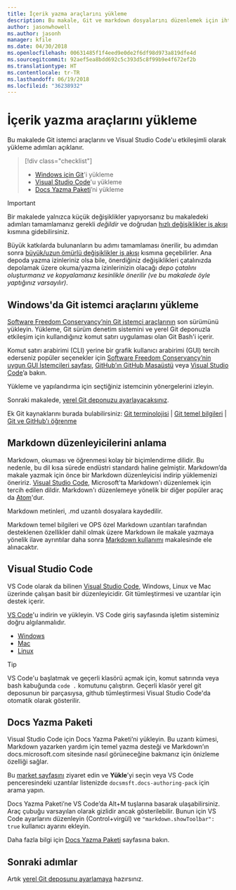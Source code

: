 ```yaml
---
title: İçerik yazma araçlarını yükleme
description: Bu makale, Git ve markdown dosyalarını düzenlemek için ihtiyacınız olacak istemci araçları indirip yüklemenize yardımcı olur.
author: jasonwhowell
ms.author: jasonh
manager: kfile
ms.date: 04/30/2018
ms.openlocfilehash: 00631485f1f4eed9e0de2f6df98d973a819dfe4d
ms.sourcegitcommit: 92aef5ea8bdd692c5c393d5c8f99b9e4f672ef2b
ms.translationtype: HT
ms.contentlocale: tr-TR
ms.lasthandoff: 06/19/2018
ms.locfileid: "36238932"
---
```

# <a name="install-content-authoring-tools"></a>İçerik yazma araçlarını yükleme

Bu makalede Git istemci araçlarını ve Visual Studio Code'u etkileşimli olarak yükleme adımları açıklanır.
> [!div class="checklist"]
> * [Windows için Git](https://git-scm.com/download/win)'i yükleme
> * [Visual Studio Code](https://code.visualstudio.com/)'u yükleme
> * [Docs Yazma Paketi](https://marketplace.visualstudio.com/items?itemName=docsmsft.docs-authoring-pack)’ni yükleme

>[!IMPORTANT]
> Bir makalede yalnızca küçük değişiklikler yapıyorsanız bu makaledeki adımları tamamlamanız gerekli *değildir* ve doğrudan [hızlı değişiklikler iş akışı](index.md#quick-edits-to-existing-documents) kısmına gidebilirsiniz.
>
> Büyük katkılarda bulunanların bu adımı tamamlaması önerilir, bu adımdan sonra [büyük/uzun ömürlü değişiklikler iş akışı](how-to-write-workflows-major.md) kısmına geçebilirler. Ana depoda yazma izinleriniz olsa bile, önerdiğiniz değişiklikleri çatalınızda depolamak üzere okuma/yazma izinlerinizin olacağı *depo çatalını oluşturmanız ve kopyalamanız kesinlikle önerilir (ve bu makalede öyle yaptığınız varsayılır)*.

## <a name="install-git-client-tools-on-windows"></a>Windows'da Git istemci araçlarını yükleme

 [Software Freedom Conservancy’nin Git istemci araçlarının](https://git-scm.com/download/) son sürümünü yükleyin. Yükleme, Git sürüm denetim sistemini ve yerel Git deponuzla etkileşim için kullandığınız komut satırı uygulaması olan Git Bash'i içerir.

Komut satırı arabirimi (CLI) yerine bir grafik kullanıcı arabirimi (GUI) tercih ederseniz popüler seçenekler için [Software Freedom Conservancy’nin uygun GUI İstemcileri sayfası](https://git-scm.com/downloads/guis), [GitHub’ın GitHub Masaüstü](https://desktop.github.com/) veya [Visual Studio Code](https://www.visualstudio.com/products/code-vs.aspx)’a bakın.

Yükleme ve yapılandırma için seçtiğiniz istemcinin yönergelerini izleyin.

Sonraki makalede, [yerel Git deponuzu ayarlayacaksınız](get-started-setup-local.md).

   Ek Git kaynaklarını burada bulabilirsiniz: [Git terminolojisi](https://help.github.com/articles/github-glossary) | [Git temel bilgileri](https://git-scm.com/book/en/v2/Getting-Started-Git-Basics) | [Git ve GitHub'ı öğrenme](https://help.github.com/articles/good-resources-for-learning-git-and-github/)

## <a name="understand-markdown-editors"></a>Markdown düzenleyicilerini anlama

Markdown, okuması ve öğrenmesi kolay bir biçimlendirme dilidir. Bu nedenle, bu dil kısa sürede endüstri standardı haline gelmiştir. Markdown’da makale yazmak için önce bir Markdown düzenleyicisi indirip yüklemenizi öneririz.  [Visual Studio Code](https://code.visualstudio.com/), Microsoft'ta Markdown'ı düzenlemek için tercih edilen dildir. Markdown'ı düzenlemeye yönelik bir diğer popüler araç da [Atom](https://atom.io)'dur.

Markdown metinleri, .md uzantılı dosyalara kaydedilir.

Markdown temel bilgileri ve OPS özel Markdown uzantıları tarafından desteklenen özellikler dahil olmak üzere Markdown ile makale yazmaya yönelik ilave ayrıntılar daha sonra [Markdown kullanımı](how-to-write-use-markdown.md) makalesinde ele alınacaktır.

## <a name="visual-studio-code"></a>Visual Studio Code

VS Code olarak da bilinen [Visual Studio Code](https://code.visualstudio.com/), Windows, Linux ve Mac üzerinde çalışan basit bir düzenleyicidir. Git tümleştirmesi ve uzantılar için destek içerir.

[VS Code](https://code.visualstudio.com/)'u indirin ve yükleyin. VS Code giriş sayfasında işletim sisteminiz doğru algılanmalıdır.

- [Windows](https://code.visualstudio.com/docs/setup/windows)
- [Mac](https://code.visualstudio.com/docs/setup/mac)
- [Linux](https://code.visualstudio.com/docs/setup/linux)

> [!TIP]
> VS Code'u başlatmak ve geçerli klasörü açmak için, komut satırında veya bash kabuğunda `code .` komutunu çalıştırın. Geçerli klasör yerel git deposunun bir parçasıysa, github tümleştirmesi Visual Studio Code'da otomatik olarak gösterilir.

## <a name="docs-authoring-pack"></a>Docs Yazma Paketi
Visual Studio Code için Docs Yazma Paketi’ni yükleyin. Bu uzantı kümesi, Markdown yazarken yardım için temel yazma desteği ve Markdown’ın docs.microsoft.com sitesinde nasıl görüneceğine bakmanız için önizleme özelliği sağlar.

   Bu [market sayfasını](https://marketplace.visualstudio.com/items?itemName=docsmsft.docs-authoring-pack) ziyaret edin ve **Yükle**’yi seçin veya VS Code penceresindeki uzantılar listenizde `docsmsft.docs-authoring-pack` için arama yapın. 

   Docs Yazma Paketi’ne VS Code’da Alt+M tuşlarına basarak ulaşabilirsiniz. Araç çubuğu varsayılan olarak gizlidir ancak gösterilebilir. Bunun için VS Code ayarlarını düzenleyin (Control+virgül) ve `"markdown.showToolbar": true` kullanıcı ayarını ekleyin.

   Daha fazla bilgi için [Docs Yazma Paketi](how-to-write-docs-auth-pack.md) sayfasına bakın.


## <a name="next-steps"></a>Sonraki adımlar

Artık [yerel Git deposunu ayarlamaya](get-started-setup-local.md) hazırsınız.
